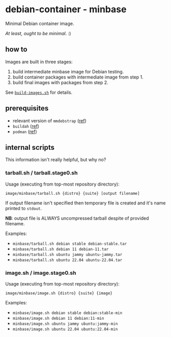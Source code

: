 # debian-container - minbase

Minimal Debian container image.

*At least, ought to be minimal*. :)

## how to

Images are built in three stages:

1. build intermediate minbase image for Debian testing.
2. build container packages with intermediate image from step 1.
3. build final images with packages from step 2.

See [`build-images.sh`](build-images.sh) for details.

## prerequisites

- relevant version of `mmdebstrap` ([ref](https://gitlab.mister-muffin.de/josch/mmdebstrap))
- `buildah` ([ref](https://github.com/containers/buildah))
- `podman` ([ref](https://github.com/containers/podman))

## internal scripts

This information isn't really helpful, but why no?

### tarball.sh / tarball.stage0.sh

Usage (executing from top-most repository directory):

`image/minbase/tarball.sh {distro} {suite} [output filename]`

If output filename isn't specified then temporary file is created
and it's name printed to `stdout`.

**NB**:
output file is ALWAYS uncompressed tarball despite of provided filename.

Examples:

- `minbase/tarball.sh debian stable debian-stable.tar`
- `minbase/tarball.sh debian 11 debian-11.tar`
- `minbase/tarball.sh ubuntu jammy ubuntu-jammy.tar`
- `minbase/tarball.sh ubuntu 22.04 ubuntu-22.04.tar`

### image.sh / image.stage0.sh

Usage (executing from top-most repository directory):

`image/minbase/image.sh {distro} {suite} {image}`

Examples:

- `minbase/image.sh debian stable debian:stable-min`
- `minbase/image.sh debian 11 debian:11-min`
- `minbase/image.sh ubuntu jammy ubuntu:jammy-min`
- `minbase/image.sh ubuntu 22.04 ubuntu:22.04-min`
